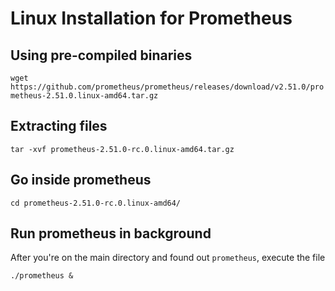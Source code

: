 # Linux Installation for Prometheus

## Using pre-compiled binaries

```wget https://github.com/prometheus/prometheus/releases/download/v2.51.0/prometheus-2.51.0.linux-amd64.tar.gz```

## Extracting files

```tar -xvf prometheus-2.51.0-rc.0.linux-amd64.tar.gz```

## Go inside prometheus

```cd prometheus-2.51.0-rc.0.linux-amd64/```

## Run prometheus in background

After you're on the main directory and found out `prometheus`, execute the file

```./prometheus &```